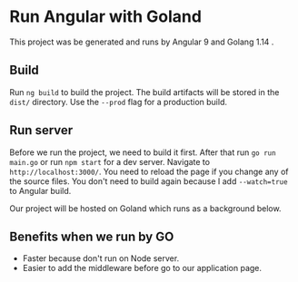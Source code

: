 # Run Angular with Goland

This project was be generated and runs by Angular 9 and Golang 1.14 .

## Build

Run `ng build` to build the project. The build artifacts will be stored in the `dist/` directory. Use the `--prod` flag for a production build.

## Run server

Before we run the project, we need to build it first. After that run `go run main.go` or run `npm start` for a dev server. Navigate to `http://localhost:3000/`. 
You need to reload the page if you change any of the source files. You don't need to build again because I add `--watch=true` to Angular build.

Our project will be hosted on Goland which runs as a background below.

## Benefits when we run by GO

- Faster because don't run on Node server.
- Easier to add the middleware before go to our application page.
